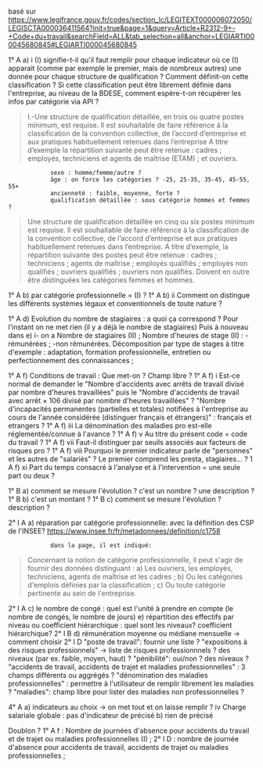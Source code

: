 basé sur https://www.legifrance.gouv.fr/codes/section_lc/LEGITEXT000006072050/LEGISCTA000036411564?init=true&page=1&query=Article+R2312-9+-+Code+du+travail&searchField=ALL&tab_selection=all&anchor=LEGIARTI000045680845#LEGIARTI000045680845


1°  A   a)  i   (I) signifie-t-il qu'il faut remplir pour chaque indicateur où ce (I) apparait (comme par exemple le premier, mais de nombreux autres) une donnée pour chaque structure de qualification ? Comment définit-on cette classification ? Si cette classification peut être librement définie dans l'entreprise, au niveau de la BDESE, comment espère-t-on récupérer les infos par catégorie via API ?


> I.-Une structure de qualification détaillée, en trois ou quatre postes minimum, est requise. 
> Il est souhaitable de faire référence à la classification de la convention collective, de l’accord d’entreprise et aux pratiques habituellement retenues dans l’entreprise
> A titre d’exemple la répartition suivante peut être retenue : cadres ; employés, techniciens et agents de maîtrise (ETAM) ; et ouvriers.

                sexe : homme/femme/autre ?
                âge : on force les catégories ? -25, 25-35, 35-45, 45-55, 55+
                ancienneté : faible, moyenne, forte ?
                qualification détaillée : sous catégorie hommes et femmes ?

> Une structure de qualification détaillée en cinq ou six postes minimum est requise. Il est souhaitable de faire référence à la classification de la convention collective, de l’accord d’entreprise et aux pratiques habituellement retenues dans l’entreprise.
> A titre d’exemple, la répartition suivante des postes peut être retenue : cadres ; techniciens ; agents de maîtrise ; employés qualifiés ; employés non qualifiés ; ouvriers qualifiés ; ouvriers non qualifiés. Doivent en outre être distinguées les catégories femmes et hommes.

1°  A   b)  par catégorie professionnelle = (I) ?
1°  A   b)   ii  Comment on distingue les différents systèmes légaux et conventionnels de toute nature ?

1°  A   d)  Evolution du nombre de stagiaires : a quoi ça correspond ? Pour l'instant on ne met rien (il y a déjà le nombre de stagiaires)
Puis à nouveau dans e) i- on a
Nombre de stagiaires (II) ;
Nombre d'heures de stage (II) :
-rémunérées ;
-non rémunérées.
Décomposition par type de stages à titre d'exemple : adaptation, formation professionnelle, entretien ou perfectionnement des connaissances ;

1°  A   f)  Conditions de travail : Que met-on ? Champ libre ?
1°  A   f)  i   Est-ce normal de demander le "Nombre d'accidents avec arrêts de travail divisé par nombre d'heures travaillées" puis le "Nombre d'accidents de travail avec arrêt × 106 divisé par nombre d'heures travaillées" ?
                "Nombre d'incapacités permanentes (partielles et totales) notifiées à l'entreprise au cours de l'année considérée (distinguer français et étrangers)" : français et etrangers ?
1°  A   f)  iii La dénomination des maladies pro est-elle réglementée/connue à l'avance ?
1°  A   f)  v   Au titre du présent code = code du travail ?
1°  A   f)  vii Faut-il distinguer par seuils associés aux facteurs de risques pro ?
1°  A   f)  viii Pourquoi le premier indicateur parle de "personnes" et les autres de "salariés" ? Le premier comprend les presta, stagiaires... ? 
1   A   f)  xi Part du temps consacré à l'analyse et à l'intervention = une seule part ou deux ?

1°  B   a)  comment se mesure l'évolution ? c'est un nombre ? une description ?
1°  B   b)  c'est un montant ?
1°  B   c)  comment se mesure l'évolution ? description ?

2°  I   A   a)  réparation par catégorie professionnelle: avec la définition des CSP de l'INSEE?
                https://www.insee.fr/fr/metadonnees/definition/c1758

                dans la page, il est indiqué:
> Concernant la notion de catégorie professionnelle, il peut s'agir de fournir des données distinguant :
> a) Les ouvriers, les employés, techniciens, agents de maîtrise et les cadres ;
> b) Ou les catégories d'emplois définies par la classification ;
> c) Ou toute catégorie pertinente au sein de l'entreprise.

2°  I   A   c) le nombre de congé : quel est l'unité à prendre en compte (le nombre de congés, le nombre de jours)
            e) répartition des effectifs  par niveau ou coefficient hiérarchique : quel sont les niveaux? coefficient hiérarchique?
2°  I   B   d) rémunération moyenne ou médiane mensuelle -> comment choisir
2°  I   D   "poste de travail": fournir une liste ?
            "expositions à des risques professionnels" -> liste de risques professionnnels ? des niveaux (par ex. faible, moyen, haut) ?
            "pénibilité": oui/non ? des niveaux ?
            "accidents de travail, accidents de trajet et maladies professionnelles" : 3 champs différents ou aggrégés ?
            "dénomination des maladies professionnelles" : permettre à l'utilisateur de remplir librement les maladies ?
            "maladies": champ libre pour lister des maladies non professionnelles ?


4°  A a)  indicateurs au choix -> on met tout et on laisse remplir ?
         iv Charge salariale globale : pas d'indicateur de précisé
      b) rien de précisé


Doublon ?
1° A f : Nombre de journées d'absence pour accidents du travail et de trajet ou maladies professionnelles (I) ;
2° I D : nombre de journée d'absence pour accidents de travail, accidents de trajet ou maladies professionnelles ;